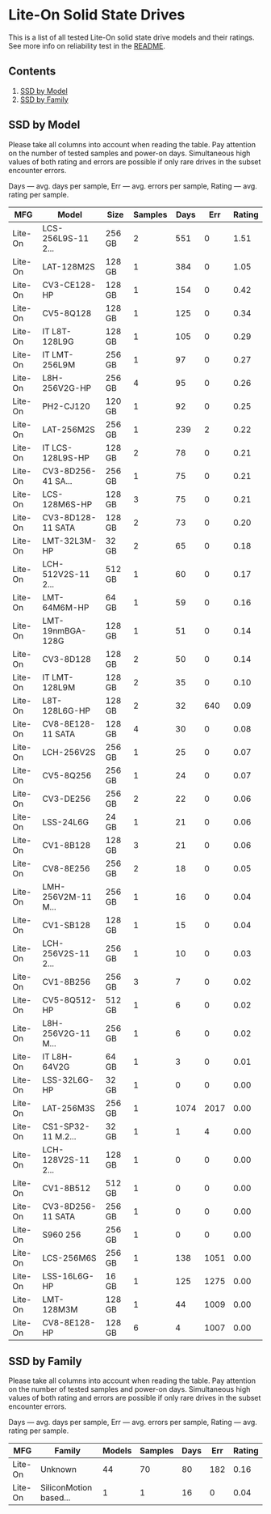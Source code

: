 Lite-On Solid State Drives
==========================

This is a list of all tested Lite-On solid state drive models and their ratings. See
more info on reliability test in the [README](https://github.com/linuxhw/SMART).

Contents
--------

1. [ SSD by Model  ](#ssd-by-model)
2. [ SSD by Family ](#ssd-by-family)

SSD by Model
------------

Please take all columns into account when reading the table. Pay attention on the
number of tested samples and power-on days. Simultaneous high values of both rating
and errors are possible if only rare drives in the subset encounter errors.

Days   — avg. days per sample,
Err    — avg. errors per sample,
Rating — avg. rating per sample.

| MFG       | Model              | Size   | Samples | Days  | Err   | Rating |
|-----------|--------------------|--------|---------|-------|-------|--------|
| Lite-On   | LCS-256L9S-11 2... | 256 GB | 2       | 551   | 0     | 1.51   |
| Lite-On   | LAT-128M2S         | 128 GB | 1       | 384   | 0     | 1.05   |
| Lite-On   | CV3-CE128-HP       | 128 GB | 1       | 154   | 0     | 0.42   |
| Lite-On   | CV5-8Q128          | 128 GB | 1       | 125   | 0     | 0.34   |
| Lite-On   | IT L8T-128L9G      | 128 GB | 1       | 105   | 0     | 0.29   |
| Lite-On   | IT LMT-256L9M      | 256 GB | 1       | 97    | 0     | 0.27   |
| Lite-On   | L8H-256V2G-HP      | 256 GB | 4       | 95    | 0     | 0.26   |
| Lite-On   | PH2-CJ120          | 120 GB | 1       | 92    | 0     | 0.25   |
| Lite-On   | LAT-256M2S         | 256 GB | 1       | 239   | 2     | 0.22   |
| Lite-On   | IT LCS-128L9S-HP   | 128 GB | 2       | 78    | 0     | 0.21   |
| Lite-On   | CV3-8D256-41 SA... | 256 GB | 1       | 75    | 0     | 0.21   |
| Lite-On   | LCS-128M6S-HP      | 128 GB | 3       | 75    | 0     | 0.21   |
| Lite-On   | CV3-8D128-11 SATA  | 128 GB | 2       | 73    | 0     | 0.20   |
| Lite-On   | LMT-32L3M-HP       | 32 GB  | 2       | 65    | 0     | 0.18   |
| Lite-On   | LCH-512V2S-11 2... | 512 GB | 1       | 60    | 0     | 0.17   |
| Lite-On   | LMT-64M6M-HP       | 64 GB  | 1       | 59    | 0     | 0.16   |
| Lite-On   | LMT-19nmBGA-128G   | 128 GB | 1       | 51    | 0     | 0.14   |
| Lite-On   | CV3-8D128          | 128 GB | 2       | 50    | 0     | 0.14   |
| Lite-On   | IT LMT-128L9M      | 128 GB | 2       | 35    | 0     | 0.10   |
| Lite-On   | L8T-128L6G-HP      | 128 GB | 2       | 32    | 640   | 0.09   |
| Lite-On   | CV8-8E128-11 SATA  | 128 GB | 4       | 30    | 0     | 0.08   |
| Lite-On   | LCH-256V2S         | 256 GB | 1       | 25    | 0     | 0.07   |
| Lite-On   | CV5-8Q256          | 256 GB | 1       | 24    | 0     | 0.07   |
| Lite-On   | CV3-DE256          | 256 GB | 2       | 22    | 0     | 0.06   |
| Lite-On   | LSS-24L6G          | 24 GB  | 1       | 21    | 0     | 0.06   |
| Lite-On   | CV1-8B128          | 128 GB | 3       | 21    | 0     | 0.06   |
| Lite-On   | CV8-8E256          | 256 GB | 2       | 18    | 0     | 0.05   |
| Lite-On   | LMH-256V2M-11 M... | 256 GB | 1       | 16    | 0     | 0.04   |
| Lite-On   | CV1-SB128          | 128 GB | 1       | 15    | 0     | 0.04   |
| Lite-On   | LCH-256V2S-11 2... | 256 GB | 1       | 10    | 0     | 0.03   |
| Lite-On   | CV1-8B256          | 256 GB | 3       | 7     | 0     | 0.02   |
| Lite-On   | CV5-8Q512-HP       | 512 GB | 1       | 6     | 0     | 0.02   |
| Lite-On   | L8H-256V2G-11 M... | 256 GB | 1       | 6     | 0     | 0.02   |
| Lite-On   | IT L8H-64V2G       | 64 GB  | 1       | 3     | 0     | 0.01   |
| Lite-On   | LSS-32L6G-HP       | 32 GB  | 1       | 0     | 0     | 0.00   |
| Lite-On   | LAT-256M3S         | 256 GB | 1       | 1074  | 2017  | 0.00   |
| Lite-On   | CS1-SP32-11 M.2... | 32 GB  | 1       | 1     | 4     | 0.00   |
| Lite-On   | LCH-128V2S-11 2... | 128 GB | 1       | 0     | 0     | 0.00   |
| Lite-On   | CV1-8B512          | 512 GB | 1       | 0     | 0     | 0.00   |
| Lite-On   | CV3-8D256-11 SATA  | 256 GB | 1       | 0     | 0     | 0.00   |
| Lite-On   | S960 256           | 256 GB | 1       | 0     | 0     | 0.00   |
| Lite-On   | LCS-256M6S         | 256 GB | 1       | 138   | 1051  | 0.00   |
| Lite-On   | LSS-16L6G-HP       | 16 GB  | 1       | 125   | 1275  | 0.00   |
| Lite-On   | LMT-128M3M         | 128 GB | 1       | 44    | 1009  | 0.00   |
| Lite-On   | CV8-8E128-HP       | 128 GB | 6       | 4     | 1007  | 0.00   |

SSD by Family
-------------

Please take all columns into account when reading the table. Pay attention on the
number of tested samples and power-on days. Simultaneous high values of both rating
and errors are possible if only rare drives in the subset encounter errors.

Days   — avg. days per sample,
Err    — avg. errors per sample,
Rating — avg. rating per sample.

| MFG       | Family                 | Models | Samples | Days  | Err   | Rating |
|-----------|------------------------|--------|---------|-------|-------|--------|
| Lite-On   | Unknown                | 44     | 70      | 80    | 182   | 0.16   |
| Lite-On   | SiliconMotion based... | 1      | 1       | 16    | 0     | 0.04   |
